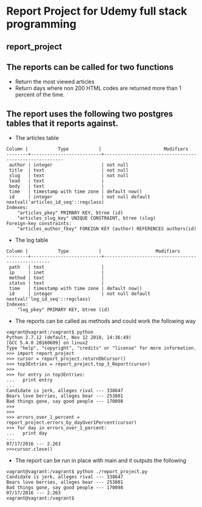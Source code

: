 # Report Project for Udemy full stack programming

## report_project 

## The reports can be called for two functions

* Return the most viewed articles
* Return days where non 200 HTML codes are returned more than 1 percent of the time.

## The report uses the following two postgres tables that it reports against.

* The articles table

```
Column |           Type           |                       Modifiers
--------+--------------------------+-------------------------------------------------------
 author | integer                  | not null
 title  | text                     | not null
 slug   | text                     | not null
 lead   | text                     |
 body   | text                     |
 time   | timestamp with time zone | default now()
 id     | integer                  | not null default nextval('articles_id_seq'::regclass)
Indexes:
    "articles_pkey" PRIMARY KEY, btree (id)
    "articles_slug_key" UNIQUE CONSTRAINT, btree (slug)
Foreign-key constraints:
    "articles_author_fkey" FOREIGN KEY (author) REFERENCES authors(id)

```

* The log table
```
Column |           Type           |                    Modifiers
--------+--------------------------+--------------------------------------------------
 path   | text                     |
 ip     | inet                     |
 method | text                     |
 status | text                     |
 time   | timestamp with time zone | default now()
 id     | integer                  | not null default nextval('log_id_seq'::regclass)
Indexes:
    "log_pkey" PRIMARY KEY, btree (id)

```

* The reports can be called as methods and could work the following way

```
vagrant@vagrant:/vagrant$ python
Python 2.7.12 (default, Nov 12 2018, 14:36:49)
[GCC 5.4.0 20160609] on linux2
Type "help", "copyright", "credits" or "license" for more information.
>>> import report_project
>>> cursor = report_project.returnDbCursor()
>>> top3Entries = report_project.top_3_Report(cursor)
>>>
>>> for entry in top3Entries:
...   print entry
...
Candidate is jerk, alleges rival --- 338647
Bears love berries, alleges bear --- 253801
Bad things gone, say good people --- 170098
>>>
>>>
>>> errors_over_1_percent = report_project.errors_by_dayOver1Percent(cursor)
>>> for day in errors_over_1_percent:
...   print day
...
07/17/2016 --- 2.263
>>>cursor.close()
```


* The report can be run in place with main and it outputs the following

```
vagrant@vagrant:/vagrant$ python ./report_project.py
Candidate is jerk, alleges rival --- 338647
Bears love berries, alleges bear --- 253801
Bad things gone, say good people --- 170098
07/17/2016 --- 2.263
vagrant@vagrant:/vagrant$
```
